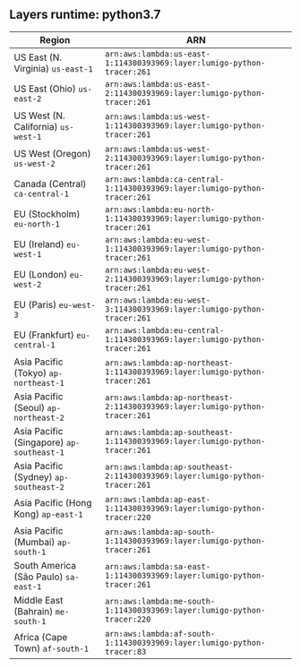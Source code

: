 Layers runtime: python3.7
----
| Region | ARN |
| --- | --- |
|US East (N. Virginia)  `us-east-1`|`arn:aws:lambda:us-east-1:114300393969:layer:lumigo-python-tracer:261`|
|US East (Ohio)  `us-east-2`|`arn:aws:lambda:us-east-2:114300393969:layer:lumigo-python-tracer:261`|
|US West (N. California)  `us-west-1`|`arn:aws:lambda:us-west-1:114300393969:layer:lumigo-python-tracer:261`|
|US West (Oregon)  `us-west-2`|`arn:aws:lambda:us-west-2:114300393969:layer:lumigo-python-tracer:261`|
|Canada (Central)  `ca-central-1`|`arn:aws:lambda:ca-central-1:114300393969:layer:lumigo-python-tracer:261`|
|EU (Stockholm)  `eu-north-1`|`arn:aws:lambda:eu-north-1:114300393969:layer:lumigo-python-tracer:261`|
|EU (Ireland)  `eu-west-1`|`arn:aws:lambda:eu-west-1:114300393969:layer:lumigo-python-tracer:261`|
|EU (London)  `eu-west-2`|`arn:aws:lambda:eu-west-2:114300393969:layer:lumigo-python-tracer:261`|
|EU (Paris)  `eu-west-3`|`arn:aws:lambda:eu-west-3:114300393969:layer:lumigo-python-tracer:261`|
|EU (Frankfurt)  `eu-central-1`|`arn:aws:lambda:eu-central-1:114300393969:layer:lumigo-python-tracer:261`|
|Asia Pacific (Tokyo)  `ap-northeast-1`|`arn:aws:lambda:ap-northeast-1:114300393969:layer:lumigo-python-tracer:261`|
|Asia Pacific (Seoul)  `ap-northeast-2`|`arn:aws:lambda:ap-northeast-2:114300393969:layer:lumigo-python-tracer:261`|
|Asia Pacific (Singapore)  `ap-southeast-1`|`arn:aws:lambda:ap-southeast-1:114300393969:layer:lumigo-python-tracer:261`|
|Asia Pacific (Sydney)  `ap-southeast-2`|`arn:aws:lambda:ap-southeast-2:114300393969:layer:lumigo-python-tracer:261`|
|Asia Pacific (Hong Kong)  `ap-east-1`|`arn:aws:lambda:ap-east-1:114300393969:layer:lumigo-python-tracer:220`|
|Asia Pacific (Mumbai)  `ap-south-1`|`arn:aws:lambda:ap-south-1:114300393969:layer:lumigo-python-tracer:261`|
|South America (São Paulo)  `sa-east-1`|`arn:aws:lambda:sa-east-1:114300393969:layer:lumigo-python-tracer:261`|
|Middle East (Bahrain)  `me-south-1`|`arn:aws:lambda:me-south-1:114300393969:layer:lumigo-python-tracer:220`|
|Africa (Cape Town)  `af-south-1`|`arn:aws:lambda:af-south-1:114300393969:layer:lumigo-python-tracer:83`|
